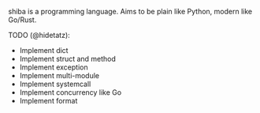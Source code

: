 shiba is a programming language. Aims to be plain like Python, modern like Go/Rust.

TODO (@hidetatz):
- Implement dict
- Implement struct and method 
- Implement exception
- Implement multi-module
- Implement systemcall
- Implement concurrency like Go
- Implement format
